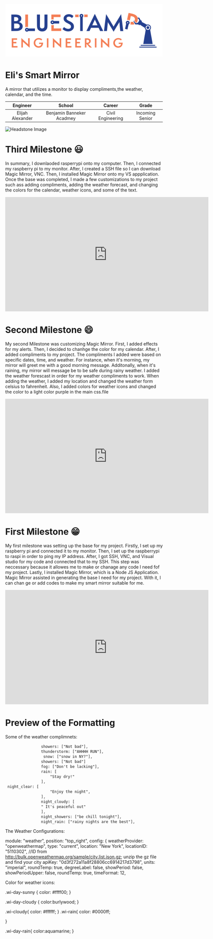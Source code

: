 ![Headstone Image](https://raw.githubusercontent.com/BlueStampEng/BSE_Template_Portfolio/de8633f62b5da2234992a0178a6a72fd6df7e7e1/branding/BlueStamp-Logo.svg)

# Eli's Smart Mirror
A mirror that utilizes a monitor to display compliments,the weather, calendar, and the time.

| **Engineer** | **School** | **Career** | **Grade** |
|:--:|:--:|:--:|:--:|
|Elijah Alexander |Benjamin Banneker Acadmey | Civil Engineering | Incoming Senior

![Headstone Image](https://mail.google.com/mail/u/0?ui=2&ik=6f327a6675&attid=0.1&permmsgid=msg-f:1738890330942308204&th=1821c78aff2d7f6c&view=att&disp=safe)

 


# Third Milestone 😃
In summary, I downlaoded rasperrypi onto my computer. Then,  I connected my raspberry pi to my monitor. After, I created a SSH file so I can download Magic Mirror, VNC. Then, I installed Magic Mirror onto my VS appplication. Once the base was completed, I made a few customizations to my project such ass adding compliments, adding the weather forecast, and changing the colors for the calendar, weather icons, and some of the text.

<iframe width="650" height="365" src="https://www.youtube.com/embed/mhA53ow2ehU" title="Eli A Milestone 3" frameborder="0" allow="accelerometer; autoplay; clipboard-write; encrypted-media; gyroscope; picture-in-picture" allowfullscreen></iframe>
 
 
# Second Milestone 😄
My second Milestone was customizing Magic Mirror. First, I added effects for my alerts. Then, I decided to chanhge the color for my calendar. After, I  added compliments to my project. The compliments I added were based on specific dates, time, and weather. For instance, when it's morning, my mirror will greet me with a good morning message. Additonally, when it's raining, my mirror will message be to be safe during rainy weather. I added the weather forescast in order for my weather compliments to work. When adding the weather, I added my location and changed the weather form celsius to fahrenheit. Also, I added colors for weather icons and changed the color to a light color purple in the main css.file

<iframe width="650" height="365" src="https://www.youtube.com/embed/MqkOFSvBFJ4" title="Eli A Milestone 2" frameborder="0" allow="accelerometer; autoplay; clipboard-write; encrypted-media; gyroscope; picture-in-picture" allowfullscreen></iframe>

# First Milestone 😁
  
My first milestone was setting up the base for my project. Firstly, I set up my raspberry pi and connected it to my monitor. Then, I set up the raspberrypi to raspi in order to ping my IP address. After, I got SSH, VNC, and Visual studio for my code and connected that to my SSH. This step was neccessary because it allowes me to make or chanage any code I need fof my project. Lastly, I installed Magic Mirror, which is a Node JS Application. Magic Mirror assisted in generating the base I need for my project. With it, I can chan ge or add codes to make my smart mirror suitable for me.

  <iframe width="650" height="365" src="https://www.youtube.com/embed/HZR-vvzeD9Q" title="YouTube video player" frameborder="0" allow="accelerometer; autoplay; clipboard-write; encrypted-media; gyroscope; picture-in-picture" allowfullscreen></iframe>

# Preview of the Formatting

Some of the weather complimnets:


					showers: ["Not bad"],
					thunderstorm: ["AHHHH RUN"],
					 snow: ["snow in NY?"],
					showers: ["Not bad"]
					fog: ["Don't be lacking"],
					rain: [
						"Stay dry!"
					],
     night_clear: [
						"Enjoy the night",
					],
					night_cloudy: [
					" It's peaceful out"
					],
					night_showers: ["be chill tonight"],
					night_rain: ["rainy nights are the best"],
     
     
 The Weather Configurations:
 
 
 
 module: "weather",
			position: "top_right",
			config: {
				weatherProvider: "openweathermap",
				type: "current",
				location: "New York",
				locationID: "5110302", //ID from http://bulk.openweathermap.org/sample/city.list.json.gz; unzip the gz file and find your city
				apiKey: "0d3f272a11a8f28806cc6914217d3798",
				units: "imperial",
				roundTemp: true,
				degreeLabel: false,
				showPeriod: false,
				showPeriodUpper: false,
				roundTemp: true,
				timeFormat: 12,
    
    
   Color for weather icons:
   
   
   
.wi-day-sunny {
  color: #ffff00;
}

.wi-day-cloudy {
  color:burlywood;
}

.wi-cloudy{
  color: #ffffff;
}
.wi-rain{
  color: #0000ff;

}

.wi-day-rain{
  color:aquamarine;
}

